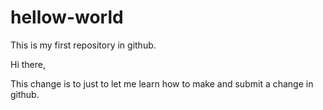 # hellow-world
This is my first repository in github.

Hi there,

This change is to just to let me learn how to make and submit a change in github.
